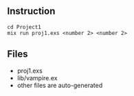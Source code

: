 ## Instruction
```
cd Project1
mix run proj1.exs <number 2> <number 2>
```

## Files
* proj1.exs
* lib/vampire.ex
* other files are auto-generated



